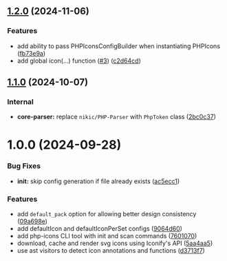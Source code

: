 ## [1.2.0](https://github.com/yassinedoghri/php-icons/compare/v1.1.0...v1.2.0) (2024-11-06)

### Features

- add ability to pass PHPIconsConfigBuilder when instantiating PHPIcons
  ([fb73e9a](https://github.com/yassinedoghri/php-icons/commit/fb73e9a924c809aff6012b5e6297d22581a35b5b))
- add global icon(…) function
  ([#3](https://github.com/yassinedoghri/php-icons/issues/3))
  ([c2d64cd](https://github.com/yassinedoghri/php-icons/commit/c2d64cd7b2b42bf1faf32030f5bd6fe0c7cfddaa))

## [1.1.0](https://github.com/yassinedoghri/php-icons/compare/v1.0.0...v1.1.0) (2024-10-07)

### Internal

- **core-parser:** replace `nikic/PHP-Parser` with `PhpToken` class
  ([2bc0c37](https://github.com/yassinedoghri/php-icons/commit/2bc0c377b664501f48fee74cce2b9efae99c2bcf))

# 1.0.0 (2024-09-28)

### Bug Fixes

- **init:** skip config generation if file already exists
  ([ac5ecc1](https://github.com/yassinedoghri/php-icons/commit/ac5ecc155a8bdd6f3e964905705ded3dab4451c1))

### Features

- add `default_pack` option for allowing better design consistency
  ([09a698e](https://github.com/yassinedoghri/php-icons/commit/09a698ef98e874dd781c73421547a8855f10a41f))
- add defaultIcon and defaultIconPerSet configs
  ([9064d60](https://github.com/yassinedoghri/php-icons/commit/9064d60f66d031181adf11b4328ff923c5c82288))
- add php-icons CLI tool with init and scan commands
  ([7601070](https://github.com/yassinedoghri/php-icons/commit/7601070a7d3b927fd1ac3ceb72157bacda09ddbc))
- download, cache and render svg icons using Iconify's API
  ([5aa4aa5](https://github.com/yassinedoghri/php-icons/commit/5aa4aa5da6ade6aa449238d6e34f0c0efbd8007d))
- use ast visitors to detect icon annotations and functions
  ([d3713f7](https://github.com/yassinedoghri/php-icons/commit/d3713f7a902997912a309de2d594fb61abb9d351))
